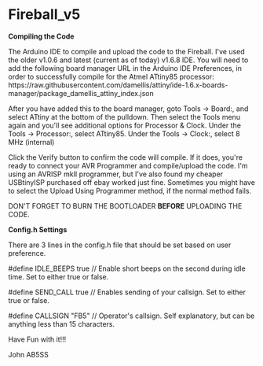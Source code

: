 # Fireball_v5

<B>Compiling the Code</B>
<p>The Arduino IDE to compile and upload the code to the Fireball.  I've used the older v1.0.6 and latest
(current as of today) v1.6.8 IDE.  You will need to add the following board manager URL in the Arduino IDE Preferences, 
in order to successfully compile for the Atmel ATtiny85 processor:
https://raw.githubusercontent.com/damellis/attiny/ide-1.6.x-boards-manager/package_damellis_attiny_index.json

After you have added this to the board manager, goto Tools -> Board:, and select ATtiny at the bottom of the pulldown.
Then select the Tools menu again and you'll see additional options for Processor & Clock.
  Under the Tools -> Processor:, select ATtiny85.
  Under the Tools -> Clock:, select 8 MHz (internal)

Click the Verify button to confirm the code will compile.  If it does, you're ready to connect your AVR Programmer and
compile/upload the code.  I'm using an AVRISP mkII programmer, but I've also found my cheaper USBtinyISP purchased off
ebay worked just fine.  Sometimes you might have to select the Upload Using Programmer method, if the normal method fails.

DON'T FORGET TO BURN THE BOOTLOADER <B>BEFORE</B> UPLOADING THE CODE.</p>

<b>Config.h Settings</b>

<p>There are 3 lines in the config.h file that should be set based on user preference.</p>
<p>#define IDLE_BEEPS       true  // Enable short beeps on the second during idle time.  Set to either true or false. </p>
<p>#define SEND_CALL        true  // Enables sending of your callsign.  Set to either true or false. </p>
<p>#define CALLSIGN        "FB5"  // Operator's callsign.  Self explanatory, but can be anything less than 15 characters. </p>

<p> Have Fun with it!!!<p/>


John
AB5SS

